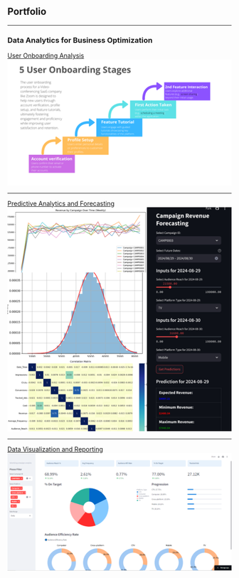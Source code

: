 ## Portfolio

---

### Data Analytics for Business Optimization 

[User Onboarding Analysis](https://github.com/Yass01b/User_Onboarding_Analysis/blob/main/User_onboarding_analysis%20(1).ipynb)
<img src="images/project1.png?raw=true"/>

---
[Predictive Analytics and Forecasting](https://github.com/Yass01b/AdRevenueForecast)
<img src="images/project2.png?raw=true"/>

---
[Data Visualization and Reporting](https://github.com/Yass01b/AdsDashboard)
<img src="images/project3.png?raw=true"/>





